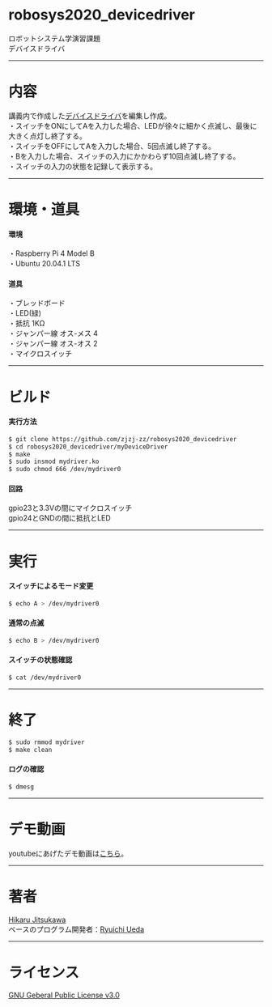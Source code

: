 # robosys2020_devicedriver

ロボットシステム学演習課題  
デバイスドライバ  

---

# 内容

講義内で作成した[デバイスドライバ](https://github.com/ryuichiueda/robosys_device_drivers/blob/master/myled.c)を編集し作成。  
・スイッチをONにしてAを入力した場合、LEDが徐々に細かく点滅し、最後に大きく点灯し終了する。  
・スイッチをOFFにしてAを入力した場合、5回点滅し終了する。  
・Bを入力した場合、スイッチの入力にかかわらず10回点滅し終了する。  
・スイッチの入力の状態を記録して表示する。  

---

# 環境・道具

#### 環境
・Raspberry Pi 4 Model B  
・Ubuntu 20.04.1 LTS  
#### 道具
・ブレッドボード  
・LED(緑)  
・抵抗 1KΩ  
・ジャンパー線 オス-メス 4  
・ジャンパー線 オス-オス 2  
・マイクロスイッチ  

---

# ビルド

#### 実行方法
```sh
$ git clone https://github.com/zjzj-zz/robosys2020_devicedriver
$ cd robosys2020_devicedriver/myDeviceDriver
$ make
$ sudo insmod mydriver.ko
$ sudo chmod 666 /dev/mydriver0
```
#### 回路
gpio23と3.3Vの間にマイクロスイッチ  
gpio24とGNDの間に抵抗とLED  

---

# 実行

#### スイッチによるモード変更

```sh
$ echo A > /dev/mydriver0
```

#### 通常の点滅

```sh
$ echo B > /dev/mydriver0
```

#### スイッチの状態確認

```sh
$ cat /dev/mydriver0
```

---

# 終了

```sh
$ sudo rmmod mydriver
$ make clean
```
#### ログの確認
```sh
$ dmesg
```

---

# デモ動画

youtubeにあげたデモ動画は[こちら](https://youtu.be/zEzk37fNaZQ)。

---

# 著者

[Hikaru Jitsukawa](https://github.com/zjzj-zz)  
ベースのプログラム開発者：[Ryuichi Ueda](https://github.com/ryuichiueda)  

---
# ライセンス
[GNU Geberal Public License v3.0](https://github.com/zjzj-zz/robosys2020_devicedriver/blob/main/COPYING)  
